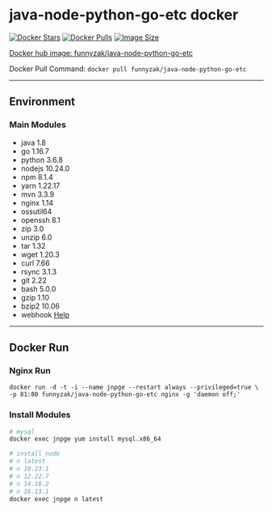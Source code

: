# java-node-python-go-etc docker

[![Docker Stars](https://img.shields.io/docker/stars/funnyzak/java-node-python-go-etc.svg?style=flat-square)](https://hub.docker.com/r/funnyzak/java-node-python-go-etc/)
[![Docker Pulls](https://img.shields.io/docker/pulls/funnyzak/java-node-python-go-etc.svg?style=flat-square)](https://hub.docker.com/r/funnyzak/java-node-python-go-etc/)
[![Image Size](https://img.shields.io/docker/image-size/funnyzak/java-node-python-go-etc)](https://hub.docker.com/r/funnyzak/java-node-python-go-etc/)

[Docker hub image: funnyzak/java-node-python-go-etc](https://hub.docker.com/r/funnyzak/java-node-python-go-etc)

Docker Pull Command: `docker pull funnyzak/java-node-python-go-etc`

---

## Environment

### Main Modules
* java 1.8
* go 1.16.7
* python 3.6.8
* nodejs 10.24.0
* npm 8.1.4
* yarn 1.22.17
* mvn 3.3.9
* nginx 1.14
* ossutil64
* openssh 8.1
* zip 3.0
* unzip 6.0
* tar 1.32
* wget 1.20.3
* curl 7.66
* rsync 3.1.3
* git 2.22
* bash 5.0.0
* gzip 1.10
* bzip2 10.06
* webhook [Help](https://github.com/adnanh/webhook)


---

## Docker Run

### Nginx Run

```Docker
docker run -d -t -i --name jnpge --restart always --privileged=true \
-p 81:80 funnyzak/java-node-python-go-etc nginx -g 'daemon off;'
```

### Install Modules

```bash
# mysql 
docker exec jnpge yum install mysql.x86_64

# install node
# n latest
# n 10.23.1
# n 12.22.7
# n 14.18.2
# n 16.13.1
docker exec jnpge n latest
```